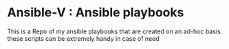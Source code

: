 # Ansible-V : Ansible playbooks
This is a Repo of my ansible playbooks that are created on an ad-hoc basis.
these scripts can be extremely handy in case of need
